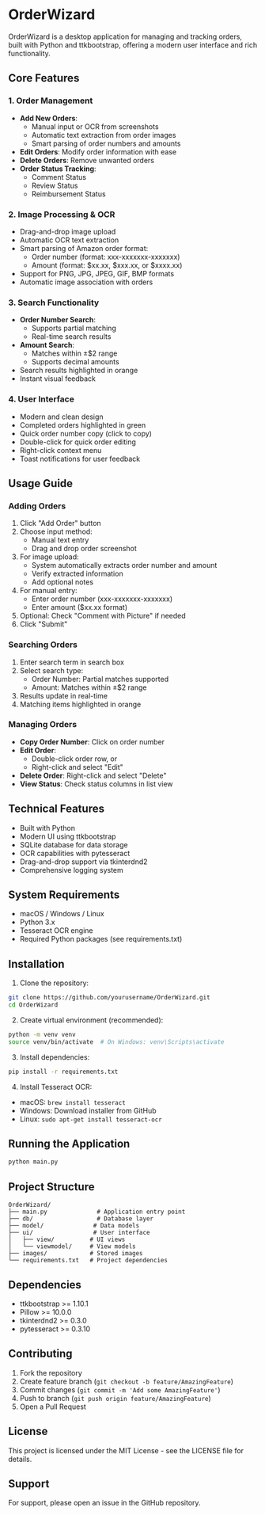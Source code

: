 # OrderWizard

OrderWizard is a desktop application for managing and tracking orders, built with Python and ttkbootstrap, offering a modern user interface and rich functionality.

## Core Features

### 1. Order Management
- **Add New Orders**: 
  - Manual input or OCR from screenshots
  - Automatic text extraction from order images
  - Smart parsing of order numbers and amounts
- **Edit Orders**: Modify order information with ease
- **Delete Orders**: Remove unwanted orders
- **Order Status Tracking**:
  - Comment Status
  - Review Status
  - Reimbursement Status

### 2. Image Processing & OCR
- Drag-and-drop image upload
- Automatic OCR text extraction
- Smart parsing of Amazon order format:
  - Order number (format: xxx-xxxxxxx-xxxxxxx)
  - Amount (format: $xx.xx, $xxx.xx, or $xxxx.xx)
- Support for PNG, JPG, JPEG, GIF, BMP formats
- Automatic image association with orders

### 3. Search Functionality
- **Order Number Search**: 
  - Supports partial matching
  - Real-time search results
- **Amount Search**: 
  - Matches within ±$2 range
  - Supports decimal amounts
- Search results highlighted in orange
- Instant visual feedback

### 4. User Interface
- Modern and clean design
- Completed orders highlighted in green
- Quick order number copy (click to copy)
- Double-click for quick order editing
- Right-click context menu
- Toast notifications for user feedback

## Usage Guide

### Adding Orders
1. Click "Add Order" button
2. Choose input method:
   - Manual text entry
   - Drag and drop order screenshot
3. For image upload:
   - System automatically extracts order number and amount
   - Verify extracted information
   - Add optional notes
4. For manual entry:
   - Enter order number (xxx-xxxxxxx-xxxxxxx)
   - Enter amount ($xx.xx format)
5. Optional: Check "Comment with Picture" if needed
6. Click "Submit"

### Searching Orders
1. Enter search term in search box
2. Select search type:
   - Order Number: Partial matches supported
   - Amount: Matches within ±$2 range
3. Results update in real-time
4. Matching items highlighted in orange

### Managing Orders
- **Copy Order Number**: Click on order number
- **Edit Order**: 
  - Double-click order row, or
  - Right-click and select "Edit"
- **Delete Order**: Right-click and select "Delete"
- **View Status**: Check status columns in list view

## Technical Features
- Built with Python
- Modern UI using ttkbootstrap
- SQLite database for data storage
- OCR capabilities with pytesseract
- Drag-and-drop support via tkinterdnd2
- Comprehensive logging system

## System Requirements
- macOS / Windows / Linux
- Python 3.x
- Tesseract OCR engine
- Required Python packages (see requirements.txt)

## Installation

1. Clone the repository:
```bash
git clone https://github.com/yourusername/OrderWizard.git
cd OrderWizard
```

2. Create virtual environment (recommended):
```bash
python -m venv venv
source venv/bin/activate  # On Windows: venv\Scripts\activate
```

3. Install dependencies:
```bash
pip install -r requirements.txt
```

4. Install Tesseract OCR:
- macOS: `brew install tesseract`
- Windows: Download installer from GitHub
- Linux: `sudo apt-get install tesseract-ocr`

## Running the Application

```bash
python main.py
```

## Project Structure

```
OrderWizard/
├── main.py              # Application entry point
├── db/                  # Database layer
├── model/              # Data models
├── ui/                 # User interface
│   ├── view/          # UI views
│   └── viewmodel/     # View models
├── images/            # Stored images
└── requirements.txt   # Project dependencies
```

## Dependencies

- ttkbootstrap >= 1.10.1
- Pillow >= 10.0.0
- tkinterdnd2 >= 0.3.0
- pytesseract >= 0.3.10

## Contributing

1. Fork the repository
2. Create feature branch (`git checkout -b feature/AmazingFeature`)
3. Commit changes (`git commit -m 'Add some AmazingFeature'`)
4. Push to branch (`git push origin feature/AmazingFeature`)
5. Open a Pull Request

## License

This project is licensed under the MIT License - see the LICENSE file for details.

## Support

For support, please open an issue in the GitHub repository.
